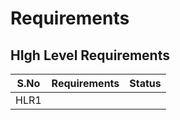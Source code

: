 # Requirements

## HIgh Level Requirements

|S.No| Requirements| Status|
|----|-------------|-------|
|HLR1||
